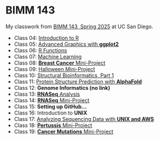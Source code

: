 # BIMM 143
My classwork from [BIMM 143, Spring 2025](https://bioboot.github.io/bimm143_S25/) at UC San Diego.

- Class 04: [Introduction to R](coursework/class04/class04.md)
- Class 05: [Advanced Graphics with **ggplot2**](coursework/class05/class05.md) 
- Class 06: [R Functions](coursework/class06/class06.md)
- Class 07: [Machine Learning](coursework/class07/class07.md)
- Class 08: [**Breast Cancer** Mini-Project](coursework/class08/class08.md)
- Class 09: [Halloween Mini-Project](coursework/class09/class09.md)
- Class 10: [Structural Bioinformatics, Part 1](coursework/class10/class10.md)
- Class 11: [Protein Structure Prediction with **AlphaFold**](coursework/class11/class11.md)
- Class 12: **Genome Informatics (no link)**
- Class 13: [**RNASeq** Analysis](coursework/class13/class13.md)
- Class 14: [**RNASeq** Mini-Project](coursework/class14/class14.md)
- Class 15: **Setting up GitHub...**
- Class 16: Introduction to **UNIX**
- Class 17: [Analyzing Sequencing Data with **UNIX and AWS**](coursework/class17/class17.md)
- Class 18: [**Pertussis** Mini-Project](coursework/class18/class18.md)
- Class 19: [**Cancer Mutations** Mini-Project](coursework/class19/lab19.md)

